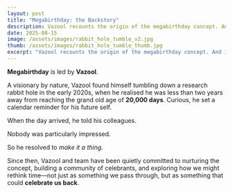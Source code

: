 ```yaml
---
layout: post
title: "Megabirthday: the Backstory"
description: Vazool recounts the origin of the megabirthday concept. And it's even more idiotic than you might imagine.
date: 2025-08-15
image: /assets/images/rabbit_hole_tumble_v2.jpg
thumb: /assets/images/rabbit_hole_tumble_thumb.jpg
excerpt: "Vazool recounts the origin of the megabirthday concept. And it's even more idiotic than you might imagine."
---
```


<p><strong>Megabirthday</strong> is led by <strong>Vazool</strong>.</p>

  <p>A visionary by nature, Vazool found himself tumbling down a research rabbit hole in the early 2020s, when he realised he was less than two years away from reaching the grand old age of <strong>20,000 days</strong>. Curious, he set a calendar reminder for his future self.</p>

  <p>When the day arrived, he told his colleagues.</p>

  <p>Nobody was particularly impressed.</p>

  <p>So he resolved to <em>make it a thing</em>.</p>

  <p>Since then, Vazool and team have been quietly committed to nurturing the concept, building a community of celebrants, and exploring how we might rethink time—not just as something we pass through, but as something that could <strong>celebrate us back</strong>.</p>

